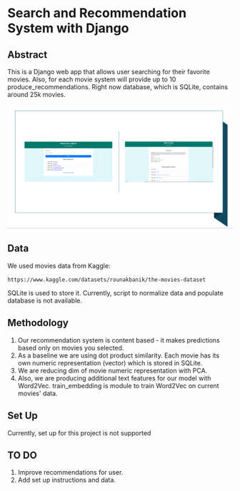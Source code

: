 # Search and Recommendation System with Django

## Abstract
This is a Django web app that allows user searching for their favorite movies.
Also, for each movie system will provide up to 10 produce_recommendations. 
Right now database, which is SQLite, contains around 25k movies. 

<img width="1300" alt="teaser" src="./figure/sample.PNG">

## Data

We used movies data from Kaggle:

```
https://www.kaggle.com/datasets/rounakbanik/the-movies-dataset
```

SQLite is used to store it. Currently, script to normalize data and populate database is not available.

## Methodology

1. Our recommendation system is content based - it makes predictions based only on movies you selected.
2. As a baseline we are using dot product similarity. Each movie has its own numeric representation (vector) which is stored in SQLite.
3. We are reducing dim of movie numeric representation with PCA. 
4. Also, we are producing additional text features for our model with Word2Vec. train_embedding is module to train Word2Vec on current movies' data.

## Set Up
Currently, set up for this project is not supported

## TO DO
1. Improve recommendations for user.
2. Add set up instructions and data.









